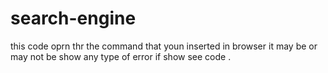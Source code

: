 # search-engine
this code oprn thr  the command that youn  inserted in browser it may be or may not be show any type of error if show see code .
